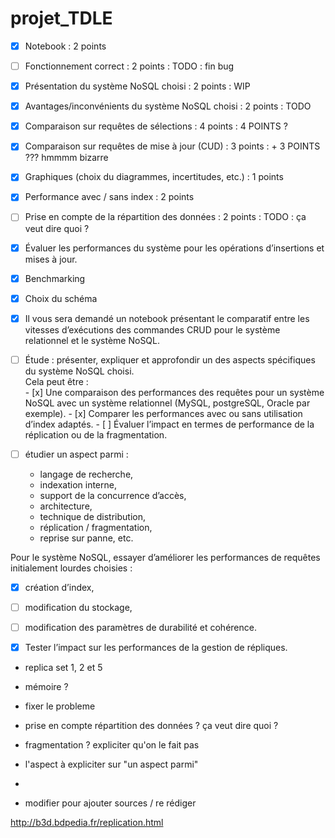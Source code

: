 # projet_TDLE

- [x] Notebook : 2 points
- [ ] Fonctionnement correct : 2 points : TODO : fin bug 
- [x] Présentation du système NoSQL choisi : 2 points : WIP
- [x] Avantages/inconvénients du système NoSQL choisi : 2 points : TODO 
- [x] Comparaison sur requêtes de sélections : 4 points : 4 POINTS ?
- [x] Comparaison sur requêtes de mise à jour (CUD) : 3 points : + 3 POINTS ??? hmmmm bizarre
- [x] Graphiques (choix du diagrammes, incertitudes, etc.) : 1 points 
- [x] Performance avec / sans index : 2 points
- [ ] Prise en compte de la répartition des données : 2 points : TODO : ça veut dire quoi ?

- [x]  Évaluer les performances du système pour les opérations d’insertions et mises à jour.
- [x] Benchmarking 
- [x] Choix du schéma
- [x] Il vous sera demandé un notebook présentant le comparatif entre les vitesses d’exécutions des commandes CRUD pour le système relationnel et le système NoSQL.



- [ ] Étude : présenter, expliquer et approfondir un des aspects spécifiques du
système NoSQL choisi.  
    Cela peut être :    
        - [x] Une comparaison des performances des requêtes pour un système
        NoSQL avec un système relationnel (MySQL, postgreSQL, Oracle
        par exemple).
        - [x] Comparer les performances avec ou sans utilisation d’index
        adaptés.
        - [ ] Évaluer l’impact en termes de performance de la réplication ou de la
        fragmentation.

- [ ] étudier un aspect parmi : 
    - langage de recherche,
    - indexation interne, 
    - support de la concurrence d’accès, 
    - architecture, 
    - technique de distribution, 
    - réplication / fragmentation,
    - reprise sur panne, etc.

Pour le système NoSQL, essayer d’améliorer les performances de requêtes
initialement lourdes choisies : 
- [x] création d’index, 
- [ ] modification du stockage, 
- [ ] modification des paramètres de durabilité et cohérence.

- [x] Tester l’impact sur les performances de la gestion de répliques.


- replica set 1, 2 et 5
- mémoire ? 
- fixer le probleme 
- prise en compte répartition des données ? ça veut dire quoi ?
- fragmentation ? expliciter qu'on le fait pas

- l'aspect à  expliciter sur "un aspect parmi"

- 

- modifier pour ajouter sources / re rédiger 

http://b3d.bdpedia.fr/replication.html